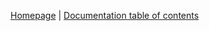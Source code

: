 [Homepage](https://github.com/srakotonoely/starter-kit) | [Documentation
table of contents](TOC.md)
